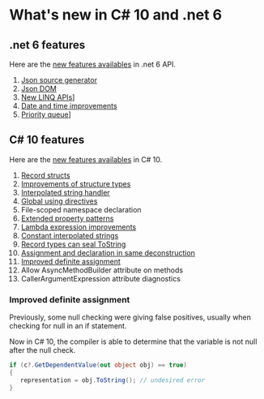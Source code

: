 # What's new in C# 10 and .net 6

## .net 6 features

Here are the [new features availables][1] in .net 6 API.

1. [Json source generator](.\Dotnet6\JsonSourceGeneratorShould.cs)
2. [Json DOM](.\Dotnet6\JsonShould.cs)
3. [New LINQ APIs](.\Dotnet6\LinqShould.cs)]
4. [Date and time improvements](.\Dotnet6\DateTimeShould.cs)
5. [Priority queue](.\Dotnet6\PriorityQueueShould.cs)]

## C# 10 features

Here are the [new features availables][2] in C# 10.

1. [Record structs](.\Csharp10\RecordShould.cs)
2. [Improvements of structure types](.\Csharp10\StructShould.cs)
3. [Interpolated string handler](.\Csharp10\InterpolatedStringShould.cs)
4. [Global using directives](.\Csharp10\Using.cs)
5. File-scoped namespace declaration
6. [Extended property patterns](.\Csharp10\ExtendedPropertyPatternsShould.cs)
7. [Lambda expression improvements](.\Csharp10\LambdaExpressionShould.cs)
8. [Constant interpolated strings](.\Csharp10\InterpolatedStringShould.cs)
9. [Record types can seal ToString](.\Csharp10\RecordShould.cs)
10. [Assignment and declaration in same deconstruction](.\Csharp10\DeconstructionShould.cs)
11. [Improved definite assignment](#Improved-definite-assignment)
12. Allow AsyncMethodBuilder attribute on methods
13. CallerArgumentExpression attribute diagnostics

### Improved definite assignment

Previously, some null checking were giving false positives, usually when checking for null in an if statement.

Now in C# 10, the compiler is able to determine that the variable is not null after the null check.

```csharp
if (c?.GetDependentValue(out object obj) == true)
{
   representation = obj.ToString(); // undesired error
}
```


[1]: https://learn.microsoft.com/en-us/dotnet/core/whats-new/dotnet-6
[2]: https://learn.microsoft.com/en-us/dotnet/csharp/whats-new/csharp-10
